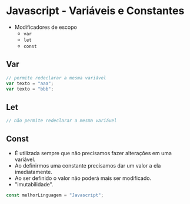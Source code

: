 # Javascript - Variáveis e Constantes

- Modificadores de escopo
    - ```var```
    - ```let```
    - ```const```

## Var

~~~javascript
// permite redeclarar a mesma variável 
var texto = "aaa";
var texto = "bbb";
~~~

## Let

~~~javascript
// não permite redeclarar a mesma variável
~~~

## Const

- É utilizada sempre que não precisamos fazer alterações em uma variável.
- Ao definirmos uma constante precisamos dar um valor a ela imediatamente.
- Ao ser definido o valor não poderá mais ser modificado.
- "imutabilidade".

~~~javascript
const melhorLinguagem = "Javascript";
~~~
